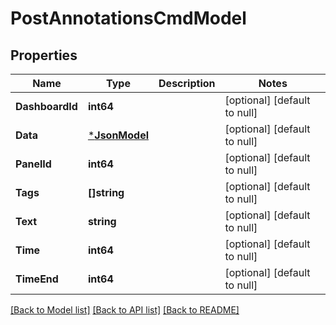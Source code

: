 # PostAnnotationsCmdModel

## Properties
Name | Type | Description | Notes
------------ | ------------- | ------------- | -------------
**DashboardId** | **int64** |  | [optional] [default to null]
**Data** | [***JsonModel**](Json.md) |  | [optional] [default to null]
**PanelId** | **int64** |  | [optional] [default to null]
**Tags** | **[]string** |  | [optional] [default to null]
**Text** | **string** |  | [optional] [default to null]
**Time** | **int64** |  | [optional] [default to null]
**TimeEnd** | **int64** |  | [optional] [default to null]

[[Back to Model list]](../README.md#documentation-for-models) [[Back to API list]](../README.md#documentation-for-api-endpoints) [[Back to README]](../README.md)


